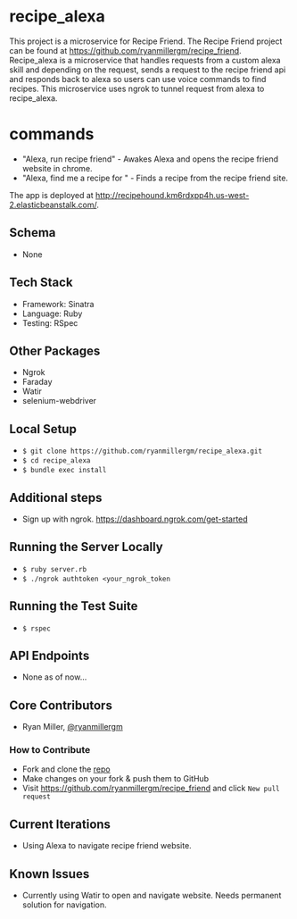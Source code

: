 # recipe_alexa

This project is a microservice for Recipe Friend. The Recipe Friend project can be found at https://github.com/ryanmillergm/recipe_friend. Recipe_alexa is a microservice that handles requests from a custom alexa skill and depending on the request, sends a request to the recipe friend api and responds back to alexa so users can use voice commands to find recipes. This microservice uses ngrok to tunnel request from alexa to recipe_alexa.

# commands
 - "Alexa, run recipe friend" - Awakes Alexa and opens the recipe friend website in chrome.
 - "Alexa, find me a recipe for <recipe>" - Finds a recipe from the recipe friend site.

The app is deployed at http://recipehound.km6rdxpp4h.us-west-2.elasticbeanstalk.com/.

## Schema
 - None

## Tech Stack
 - Framework: Sinatra
 - Language: Ruby
 - Testing: RSpec

## Other Packages
 - Ngrok
 - Faraday
 - Watir
 - selenium-webdriver

## Local Setup
 - `$ git clone https://github.com/ryanmillergm/recipe_alexa.git`
 - `$ cd recipe_alexa`
 - `$ bundle exec install`

## Additional steps
 - Sign up with ngrok. https://dashboard.ngrok.com/get-started

## Running the Server Locally
 - `$ ruby server.rb`
 - `$ ./ngrok authtoken <your_ngrok_token`

## Running the Test Suite
 - `$ rspec`

## API Endpoints
 - None as of now...

## Core Contributors
 - Ryan Miller, [@ryanmillergm](https://github.com/ryanmillergm)

### How to Contribute
 - Fork and clone the [repo](https://github.com/ryanmillergm/recipe_friend.git)
 - Make changes on your fork & push them to GitHub
 - Visit https://github.com/ryanmillergm/recipe_friend and click `New pull request`
 
## Current Iterations
 - Using Alexa to navigate recipe friend website.

## Known Issues
 - Currently using Watir to open and navigate website. Needs permanent solution for navigation.
